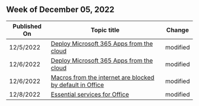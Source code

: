 <!-- This file is generated automatically each week. Changes made to this file will be overwritten.-->



## Week of December 05, 2022


| Published On |Topic title | Change |
|------|------------|--------|
| 12/5/2022 | [Deploy Microsoft 365 Apps from the cloud](https://learn.microsoft.com/en-us/DeployOffice/deploy-microsoft-365-apps-cloud) | modified |
| 12/6/2022 | [Deploy Microsoft 365 Apps from the cloud](https://learn.microsoft.com/en-us/DeployOffice/deploy-microsoft-365-apps-cloud) | modified |
| 12/6/2022 | [Macros from the internet are blocked by default in Office ](https://learn.microsoft.com/en-us/DeployOffice/security/internet-macros-blocked) | modified |
| 12/8/2022 | [Essential services for Office](https://learn.microsoft.com/en-us/DeployOffice/privacy/essential-services) | modified |
